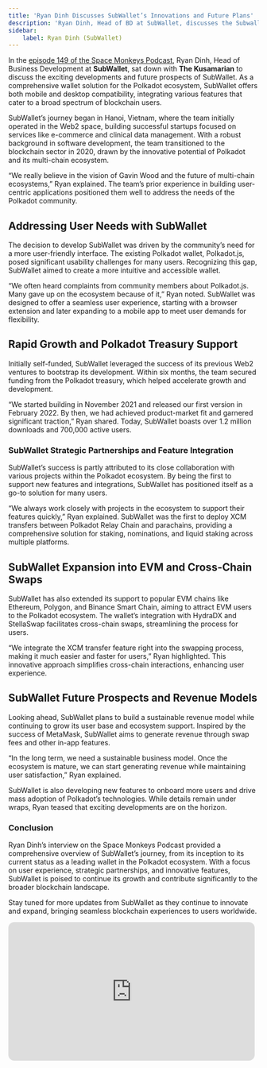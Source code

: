 ```yaml
---
title: 'Ryan Dinh Discusses SubWallet’s Innovations and Future Plans'
description: 'Ryan Dinh, Head of BD at SubWallet, discusses the Subwallet''s journey, features, and future plans on the Space Monkeys Podcast.'
sidebar:
    label: Ryan Dinh (SubWallet)
---
```


In the [episode 149 of the Space Monkeys Podcast](https://www.youtube.com/watch?v=iQHRjwdQc0M), Ryan Dinh, Head of Business Development at **SubWallet**, sat down with **The Kusamarian** to discuss the exciting developments and future prospects of SubWallet. As a comprehensive wallet solution for the Polkadot ecosystem, SubWallet offers both mobile and desktop compatibility, integrating various features that cater to a broad spectrum of blockchain users.

SubWallet’s journey began in Hanoi, Vietnam, where the team initially operated in the Web2 space, building successful startups focused on services like e-commerce and clinical data management. With a robust background in software development, the team transitioned to the blockchain sector in 2020, drawn by the innovative potential of Polkadot and its multi-chain ecosystem.

“We really believe in the vision of Gavin Wood and the future of multi-chain ecosystems,” Ryan explained. The team’s prior experience in building user-centric applications positioned them well to address the needs of the Polkadot community.

## Addressing User Needs with SubWallet
The decision to develop SubWallet was driven by the community’s need for a more user-friendly interface. The existing Polkadot wallet, Polkadot.js, posed significant usability challenges for many users. Recognizing this gap, SubWallet aimed to create a more intuitive and accessible wallet.

“We often heard complaints from community members about Polkadot.js. Many gave up on the ecosystem because of it,” Ryan noted. SubWallet was designed to offer a seamless user experience, starting with a browser extension and later expanding to a mobile app to meet user demands for flexibility.

## Rapid Growth and Polkadot Treasury Support
Initially self-funded, SubWallet leveraged the success of its previous Web2 ventures to bootstrap its development. Within six months, the team secured funding from the Polkadot treasury, which helped accelerate growth and development.

“We started building in November 2021 and released our first version in February 2022. By then, we had achieved product-market fit and garnered significant traction,” Ryan shared. Today, SubWallet boasts over 1.2 million downloads and 700,000 active users.

### SubWallet Strategic Partnerships and Feature Integration
SubWallet’s success is partly attributed to its close collaboration with various projects within the Polkadot ecosystem. By being the first to support new features and integrations, SubWallet has positioned itself as a go-to solution for many users.

“We always work closely with projects in the ecosystem to support their features quickly,” Ryan explained. SubWallet was the first to deploy XCM transfers between Polkadot Relay Chain and parachains, providing a comprehensive solution for staking, nominations, and liquid staking across multiple platforms.

## SubWallet Expansion into EVM and Cross-Chain Swaps
SubWallet has also extended its support to popular EVM chains like Ethereum, Polygon, and Binance Smart Chain, aiming to attract EVM users to the Polkadot ecosystem. The wallet’s integration with HydraDX and StellaSwap facilitates cross-chain swaps, streamlining the process for users.

“We integrate the XCM transfer feature right into the swapping process, making it much easier and faster for users,” Ryan highlighted. This innovative approach simplifies cross-chain interactions, enhancing user experience.

## SubWallet Future Prospects and Revenue Models
Looking ahead, SubWallet plans to build a sustainable revenue model while continuing to grow its user base and ecosystem support. Inspired by the success of MetaMask, SubWallet aims to generate revenue through swap fees and other in-app features.

“In the long term, we need a sustainable business model. Once the ecosystem is mature, we can start generating revenue while maintaining user satisfaction,” Ryan explained.

SubWallet is also developing new features to onboard more users and drive mass adoption of Polkadot’s technologies. While details remain under wraps, Ryan teased that exciting developments are on the horizon.

### Conclusion
Ryan Dinh’s interview on the Space Monkeys Podcast provided a comprehensive overview of SubWallet’s journey, from its inception to its current status as a leading wallet in the Polkadot ecosystem. With a focus on user experience, strategic partnerships, and innovative features, SubWallet is poised to continue its growth and contribute significantly to the broader blockchain landscape.

Stay tuned for more updates from SubWallet as they continue to innovate and expand, bringing seamless blockchain experiences to users worldwide.

 <iframe allow="autoplay; clipboard-write; encrypted-media; fullscreen; picture-in-picture" allowfullscreen="" frameborder="0" height="279" loading="lazy" src="https://open.spotify.com/embed/episode/26OkrJcqKxY3tVt7RRwBud/video?utm_source=generator&theme=0" style="border-radius:12px" width="496"></iframe>  